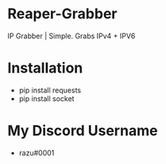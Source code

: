 # Reaper-Grabber
IP Grabber | Simple. Grabs IPv4 + IPV6

# Installation
- pip install requests
- pip install socket

# My Discord Username
- razu#0001
